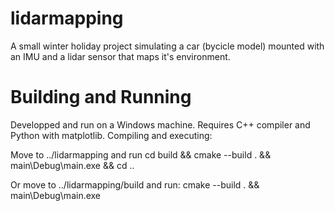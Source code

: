 # lidarmapping
A small winter holiday project simulating a car (bycicle model) mounted with an IMU and a lidar sensor that maps it's environment.

# Building and Running
Developped and run on a Windows machine. Requires C++ compiler and Python with matplotlib. 
Compiling and executing:

Move to ../lidarmapping and run
cd build && cmake --build . && main\Debug\main.exe && cd ..

Or move to ../lidarmapping/build and run: 
cmake --build . && main\Debug\main.exe 
